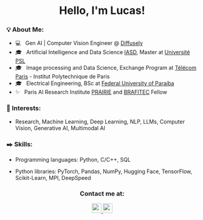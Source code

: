 <h1 align="center">
  Hello, I'm Lucas!
</h1>

<div>
  
<div align="left"> 
  <h3> <strong>💡 About Me: </strong></h3>
  
  - 💻 &nbsp; Gen AI | Computer Vision Engineer @ [Diffusely](https://www.diffuse.ly/)
  - 🎓 &nbsp; Artificial Intelligence and Data Science [IASD](https://www.masteriasd.eu/), Master at [Université PSL](https://psl.eu/en)
  - 🎓 &nbsp; Image processing and Data Science, Exchange Program at [Télécom Paris](https://www.telecom-paris.fr/en/home) - Institut Polytechnique de Paris 
  - 🎓 &nbsp; Electrical Engineering, BSc at [Federal University of Paraíba](https://www.ufpb.br)
  - ✨ &nbsp; Paris AI Research Institute [PRAIRIE](https://prairie-institute.fr/) and [BRAFITEC](https://www.gov.br/capes/en/access-to-information/actions-and-programs/scholarships-and-students/international-cooperation-programs/france/capes-brafitec) Fellow
  
</div>

<div align="left"> 
  <h3><strong> 🧠 Interests: </strong></h3>
  
  - Research, Machine Learning, Deep Learning, NLP, LLMs, Computer Vision, Generative AI, Multimodal AI
   
</div>  
<div align="left"> 
  <h3><strong> ✒️ Skills: </strong></h3>
  
  - Programming languages: Python, C/C++, SQL 
  
  - Python libraries: PyTorch, Pandas, NumPy, Hugging Face, TensorFlow, Scikit-Learn, MPI, DeepSpeed
    
</div>
</div>

<div align="center"> 
  <h3><strong> Contact me at: </strong></h3>
  <a href="https://www.linkedin.com/in/lucaspfer/">
    <img height="25" src="https://cdn2.iconfinder.com/data/icons/social-icon-3/512/social_style_3_in-306.png"/>
  </a>
  <a href="mailto:lucaspefernandes@gmail.com">
    <img height="25" src="https://cdn4.iconfinder.com/data/icons/social-media-logos-6/512/112-gmail_email_mail-256.png"/>
  </a>
</div>

<br>
  

